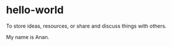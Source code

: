 # hello-world
To store ideas, resources, or share and discuss things with others.

My name is Anan.
